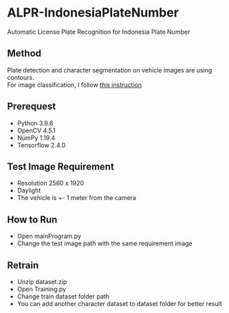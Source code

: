 # ALPR-IndonesiaPlateNumber
Automatic License Plate Recognition for Indonesia Plate Number

## Method
Plate detection and character segmentation on vehicle images are using contours.<br>
For image classification, I follow [this instruction](https://www.tensorflow.org/tutorials/images/classification)

## Prerequest
- Python 3.8.6
- OpenCV 4.5.1
- NumPy 1.19.4
- Tensorflow 2.4.0

## Test Image Requirement
- Resolution 2560 x 1920
- Daylight
- The vehicle is +- 1 meter from the camera

## How to Run
- Open mainProgram.py
- Change the test image path with the same requirement image

## Retrain
- Unzip dataset.zip
- Open Training.py
- Change train dataset folder path
- You can add another character dataset to dataset folder for better result
